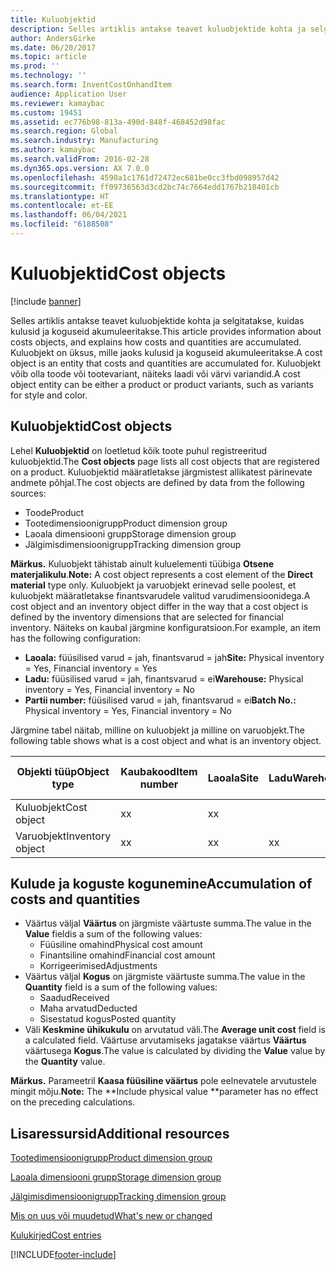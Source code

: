 ```yaml
---
title: Kuluobjektid
description: Selles artiklis antakse teavet kuluobjektide kohta ja selgitatakse, kuidas kulusid ja koguseid akumuleeritakse. Kuluobjekt on üksus, mille jaoks kulusid ja koguseid akumuleeritakse. Kuluobjekt võib olla toode või tootevariant, näiteks laadi või värvi variandid.
author: AndersGirke
ms.date: 06/20/2017
ms.topic: article
ms.prod: ''
ms.technology: ''
ms.search.form: InventCostOnhandItem
audience: Application User
ms.reviewer: kamaybac
ms.custom: 19451
ms.assetid: ec776b98-813a-490d-848f-468452d98fac
ms.search.region: Global
ms.search.industry: Manufacturing
ms.author: kamaybac
ms.search.validFrom: 2016-02-28
ms.dyn365.ops.version: AX 7.0.0
ms.openlocfilehash: 4590a1c1761d72472ec681be0cc3fbd098957d42
ms.sourcegitcommit: ff09736563d3cd2bc74c7664edd1767b218401cb
ms.translationtype: HT
ms.contentlocale: et-EE
ms.lasthandoff: 06/04/2021
ms.locfileid: "6188508"
---
```

# <a name="cost-objects"></a><span data-ttu-id="c2b83-105">Kuluobjektid</span><span class="sxs-lookup"><span data-stu-id="c2b83-105">Cost objects</span></span>

[!include [banner](../includes/banner.md)]

<span data-ttu-id="c2b83-106">Selles artiklis antakse teavet kuluobjektide kohta ja selgitatakse, kuidas kulusid ja koguseid akumuleeritakse.</span><span class="sxs-lookup"><span data-stu-id="c2b83-106">This article provides information about costs objects, and explains how costs and quantities are accumulated.</span></span> <span data-ttu-id="c2b83-107">Kuluobjekt on üksus, mille jaoks kulusid ja koguseid akumuleeritakse.</span><span class="sxs-lookup"><span data-stu-id="c2b83-107">A cost object is an entity that costs and quantities are accumulated for.</span></span> <span data-ttu-id="c2b83-108">Kuluobjekt võib olla toode või tootevariant, näiteks laadi või värvi variandid.</span><span class="sxs-lookup"><span data-stu-id="c2b83-108">A cost object entity can be either a product or product variants, such as variants for style and color.</span></span>  

## <a name="cost-objects"></a><span data-ttu-id="c2b83-109">Kuluobjektid</span><span class="sxs-lookup"><span data-stu-id="c2b83-109">Cost objects</span></span>

<span data-ttu-id="c2b83-110">Lehel **Kuluobjektid** on loetletud kõik toote puhul registreeritud kuluobjektid.</span><span class="sxs-lookup"><span data-stu-id="c2b83-110">The **Cost objects** page lists all cost objects that are registered on a product.</span></span> <span data-ttu-id="c2b83-111">Kuluobjektid määratletakse järgmistest allikatest pärinevate andmete põhjal.</span><span class="sxs-lookup"><span data-stu-id="c2b83-111">The cost objects are defined by data from the following sources:</span></span>

-   <span data-ttu-id="c2b83-112">Toode</span><span class="sxs-lookup"><span data-stu-id="c2b83-112">Product</span></span>
-   <span data-ttu-id="c2b83-113">Tootedimensioonigrupp</span><span class="sxs-lookup"><span data-stu-id="c2b83-113">Product dimension group</span></span>
-   <span data-ttu-id="c2b83-114">Laoala dimensiooni grupp</span><span class="sxs-lookup"><span data-stu-id="c2b83-114">Storage dimension group</span></span>
-   <span data-ttu-id="c2b83-115">Jälgimisdimensioonigrupp</span><span class="sxs-lookup"><span data-stu-id="c2b83-115">Tracking dimension group</span></span>

<span data-ttu-id="c2b83-116">**Märkus.** Kuluobjekt tähistab ainult kuluelementi tüübiga **Otsene materjalikulu**.</span><span class="sxs-lookup"><span data-stu-id="c2b83-116">**Note:** A cost object represents a cost element of the **Direct material** type only.</span></span> <span data-ttu-id="c2b83-117">Kuluobjekt ja varuobjekt erinevad selle poolest, et kuluobjekt määratletakse finantsvarudele valitud varudimensioonidega.</span><span class="sxs-lookup"><span data-stu-id="c2b83-117">A cost object and an inventory object differ in the way that a cost object is defined by the inventory dimensions that are selected for financial inventory.</span></span> <span data-ttu-id="c2b83-118">Näiteks on kaubal järgmine konfiguratsioon.</span><span class="sxs-lookup"><span data-stu-id="c2b83-118">For example, an item has the following configuration:</span></span>

-   <span data-ttu-id="c2b83-119">**Laoala:** füüsilised varud = jah, finantsvarud = jah</span><span class="sxs-lookup"><span data-stu-id="c2b83-119">**Site:** Physical inventory = Yes, Financial inventory = Yes</span></span>
-   <span data-ttu-id="c2b83-120">**Ladu:** füüsilised varud = jah, finantsvarud = ei</span><span class="sxs-lookup"><span data-stu-id="c2b83-120">**Warehouse:** Physical inventory = Yes, Financial inventory = No</span></span>
-   <span data-ttu-id="c2b83-121">**Partii number:** füüsilised varud = jah, finantsvarud = ei</span><span class="sxs-lookup"><span data-stu-id="c2b83-121">**Batch No.:** Physical inventory = Yes, Financial inventory = No</span></span>

<span data-ttu-id="c2b83-122">Järgmine tabel näitab, milline on kuluobjekt ja milline on varuobjekt.</span><span class="sxs-lookup"><span data-stu-id="c2b83-122">The following table shows what is a cost object and what is an inventory object.</span></span>

| <span data-ttu-id="c2b83-123">Objekti tüüp</span><span class="sxs-lookup"><span data-stu-id="c2b83-123">Object type</span></span>      | <span data-ttu-id="c2b83-124">Kaubakood</span><span class="sxs-lookup"><span data-stu-id="c2b83-124">Item number</span></span> | <span data-ttu-id="c2b83-125">Laoala</span><span class="sxs-lookup"><span data-stu-id="c2b83-125">Site</span></span> | <span data-ttu-id="c2b83-126">Ladu</span><span class="sxs-lookup"><span data-stu-id="c2b83-126">Warehouse</span></span> | <span data-ttu-id="c2b83-127">Partii nr</span><span class="sxs-lookup"><span data-stu-id="c2b83-127">Batch No.</span></span> |
|------------------|-------------|------|-----------|-----------|
| <span data-ttu-id="c2b83-128">Kuluobjekt</span><span class="sxs-lookup"><span data-stu-id="c2b83-128">Cost object</span></span>      | <span data-ttu-id="c2b83-129">x</span><span class="sxs-lookup"><span data-stu-id="c2b83-129">x</span></span>           | <span data-ttu-id="c2b83-130">x</span><span class="sxs-lookup"><span data-stu-id="c2b83-130">x</span></span>    |           |           |
| <span data-ttu-id="c2b83-131">Varuobjekt</span><span class="sxs-lookup"><span data-stu-id="c2b83-131">Inventory object</span></span> | <span data-ttu-id="c2b83-132">x</span><span class="sxs-lookup"><span data-stu-id="c2b83-132">x</span></span>           | <span data-ttu-id="c2b83-133">x</span><span class="sxs-lookup"><span data-stu-id="c2b83-133">x</span></span>    |  <span data-ttu-id="c2b83-134">x</span><span class="sxs-lookup"><span data-stu-id="c2b83-134">x</span></span>        | <span data-ttu-id="c2b83-135">x</span><span class="sxs-lookup"><span data-stu-id="c2b83-135">x</span></span>         |

## <a name="accumulation-of-costs-and-quantities"></a><span data-ttu-id="c2b83-136">Kulude ja koguste kogunemine</span><span class="sxs-lookup"><span data-stu-id="c2b83-136">Accumulation of costs and quantities</span></span>
-   <span data-ttu-id="c2b83-137">Väärtus väljal **Väärtus** on järgmiste väärtuste summa.</span><span class="sxs-lookup"><span data-stu-id="c2b83-137">The value in the **Value** fieldis a sum of the following values:</span></span>
    -   <span data-ttu-id="c2b83-138">Füüsiline omahind</span><span class="sxs-lookup"><span data-stu-id="c2b83-138">Physical cost amount</span></span>
    -   <span data-ttu-id="c2b83-139">Finantsiline omahind</span><span class="sxs-lookup"><span data-stu-id="c2b83-139">Financial cost amount</span></span>
    -   <span data-ttu-id="c2b83-140">Korrigeerimised</span><span class="sxs-lookup"><span data-stu-id="c2b83-140">Adjustments</span></span>
-   <span data-ttu-id="c2b83-141">Väärtus väljal **Kogus** on järgmiste väärtuste summa.</span><span class="sxs-lookup"><span data-stu-id="c2b83-141">The value in the **Quantity** field is a sum of the following values:</span></span>
    -   <span data-ttu-id="c2b83-142">Saadud</span><span class="sxs-lookup"><span data-stu-id="c2b83-142">Received</span></span>
    -   <span data-ttu-id="c2b83-143">Maha arvatud</span><span class="sxs-lookup"><span data-stu-id="c2b83-143">Deducted</span></span>
    -   <span data-ttu-id="c2b83-144">Sisestatud kogus</span><span class="sxs-lookup"><span data-stu-id="c2b83-144">Posted quantity</span></span>
-   <span data-ttu-id="c2b83-145">Väli **Keskmine ühikukulu** on arvutatud väli.</span><span class="sxs-lookup"><span data-stu-id="c2b83-145">The **Average unit cost** field is a calculated field.</span></span> <span data-ttu-id="c2b83-146">Väärtuse arvutamiseks jagatakse väärtus **Väärtus** väärtusega **Kogus**.</span><span class="sxs-lookup"><span data-stu-id="c2b83-146">The value is calculated by dividing the **Value** value by the **Quantity** value.</span></span>

<span data-ttu-id="c2b83-147">**Märkus.** Parameetril **Kaasa füüsiline väärtus** pole eelnevatele arvutustele mingit mõju.</span><span class="sxs-lookup"><span data-stu-id="c2b83-147">**Note:** The \*\*Include physical value \*\*parameter has no effect on the preceding calculations.</span></span>

## <a name="additional-resources"></a><span data-ttu-id="c2b83-148">Lisaressursid</span><span class="sxs-lookup"><span data-stu-id="c2b83-148">Additional resources</span></span>

[<span data-ttu-id="c2b83-149">Tootedimensioonigrupp</span><span class="sxs-lookup"><span data-stu-id="c2b83-149">Product dimension group</span></span>](/dynamicsax-2012/appuser-itpro/about-product-dimensions)

[<span data-ttu-id="c2b83-150">Laoala dimensiooni grupp</span><span class="sxs-lookup"><span data-stu-id="c2b83-150">Storage dimension group</span></span>](/dynamicsax-2012//storage-dimension-groups-form)

[<span data-ttu-id="c2b83-151">Jälgimisdimensioonigrupp</span><span class="sxs-lookup"><span data-stu-id="c2b83-151">Tracking dimension group</span></span>](/dynamicsax-2012//tracking-dimension-groups-form)

[<span data-ttu-id="c2b83-152">Mis on uus või muudetud</span><span class="sxs-lookup"><span data-stu-id="c2b83-152">What's new or changed</span></span>](../../fin-ops-core/fin-ops/get-started/whats-new-changed.md)

[<span data-ttu-id="c2b83-153">Kulukirjed</span><span class="sxs-lookup"><span data-stu-id="c2b83-153">Cost entries</span></span>](cost-entries.md)





[!INCLUDE[footer-include](../../includes/footer-banner.md)]